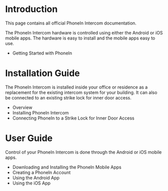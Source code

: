 # Introduction

This page contains all official PhoneIn Intercom documentation.

The PhoneIn Intercom hardware is controlled using either the Android or iOS mobile apps. The hardware is easy to install and the mobile apps easy to use.

* Getting Started with PhoneIn

# Installation Guide

The PhoneIn Intercom is installed inside your office or residence as a replacement for the existing intercom system for your building. It can also be connected to an existing strike lock for inner door access.

* Overview
* Installing PhoneIn Intercom
* Connecting PhoneIn to a Strike Lock for Inner Door Access

# User Guide

Control of your PhoneIn Intercom is done through the Android or iOS mobile apps. 

* Downloading and Installing the PhoneIn Mobile Apps
* Creating a PhoneIn Account
* Using the Android App
* Using the iOS App
